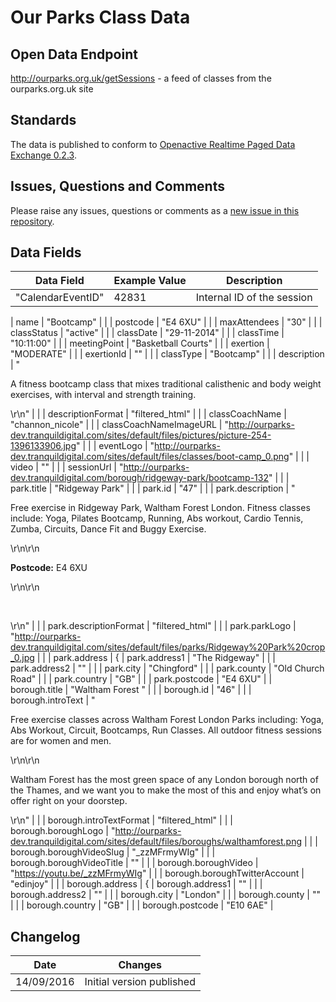 # Our Parks Class Data

## Open Data Endpoint
http://ourparks.org.uk/getSessions - a feed of classes from the ourparks.org.uk site

## Standards
The data is published to conform to [Openactive Realtime Paged Data Exchange 0.2.3](https://www.openactive.io/realtime-paged-data-exchange/0.2.3/).

## Issues, Questions and Comments
Please raise any issues, questions or comments as a [new issue in this repository](https://github.com/ourparks/opendata/issues).

## Data Fields

| Data Field | Example Value | Description |
|---|---|---|
|"CalendarEventID" | 42831 | Internal ID of the session |

| name | "Bootcamp" |  |
| postcode | "E4 6XU" |  |
| maxAttendees | "30" |  |
| classStatus | "active" |  |
| classDate | "29-11-2014" |  |
| classTime | "10:11:00" |  |
| meetingPoint | "Basketball Courts" |  |
| exertion | "MODERATE" |  |
| exertionId | "" |  |
| classType | "Bootcamp" |  |
| description | "<p>A fitness bootcamp class that mixes traditional calisthenic and body weight exercises, with interval and strength training.</p>\r\n" |  |
| descriptionFormat | "filtered_html" |  |
| classCoachName | "channon_nicole" |  |
| classCoachNameImageURL | "http://ourparks-dev.tranquildigital.com/sites/default/files/pictures/picture-254-1396133906.jpg" |  |
| eventLogo | "http://ourparks-dev.tranquildigital.com/sites/default/files/classes/boot-camp_0.png" |  |
| video | "" |  |
| sessionUrl | "http://ourparks-dev.tranquildigital.com/borough/ridgeway-park/bootcamp-132" |  |
| park.title | "Ridgeway Park" |  |
| park.id | "47" |  |
| park.description | "<p>Free exercise in Ridgeway Park, Waltham Forest London. Fitness classes include: Yoga, Pilates Bootcamp, Running, Abs workout, Cardio Tennis, Zumba, Circuits, Dance Fit and Buggy Exercise. &nbsp;</p>\r\n\r\n<p><strong>Postcode:</strong>&nbsp;E4 6XU</p>\r\n\r\n<p>&nbsp;</p>\r\n" |  |
| park.descriptionFormat | "filtered_html" |  |
| park.parkLogo | "http://ourparks-dev.tranquildigital.com/sites/default/files/parks/Ridgeway%20Park%20crop_0.jpg |  |
| park.address | {
| park.address1 | "The Ridgeway" |  |
| park.address2 | "" |  |
| park.city | "Chingford" |  |
| park.county | "Old Church Road" |  |
| park.country | "GB" |  |
| park.postcode | "E4 6XU" |
| borough.title | "Waltham Forest " |  |
| borough.id | "46" |  |
| borough.introText | "<p>Free exercise classes across Waltham Forest London Parks including: Yoga, Abs Workout, Circuit, Bootcamps, Run Classes. All outdoor fitness sessions are for women and men.&nbsp;</p>\r\n\r\n<p>Waltham Forest has the most green space of any London borough north of the Thames, and we want you to make the most of this and enjoy what’s on offer right on your doorstep.</p>\r\n" |  |
| borough.introTextFormat | "filtered_html" |  |
| borough.boroughLogo | "http://ourparks-dev.tranquildigital.com/sites/default/files/boroughs/walthamforest.png |  |
| borough.boroughVideoSlug | "_zzMFrmyWIg" |  |
| borough.boroughVideoTitle | "" |  |
| borough.boroughVideo | "https://youtu.be/_zzMFrmyWIg" |  |
| borough.boroughTwitterAccount | "edinjoy" |  |
| borough.address | {
| borough.address1 | "" |  |
| borough.address2 | "" |  |
| borough.city | "London" |  |
| borough.county | "" |  |
| borough.country | "GB" |  |
| borough.postcode | "E10 6AE" |


## Changelog

| Date | Changes |
|---|---|
| 14/09/2016 | Initial version published |
